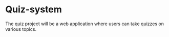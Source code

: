 # Quiz-system
The quiz project will be a web application where users can take quizzes on various topics.
